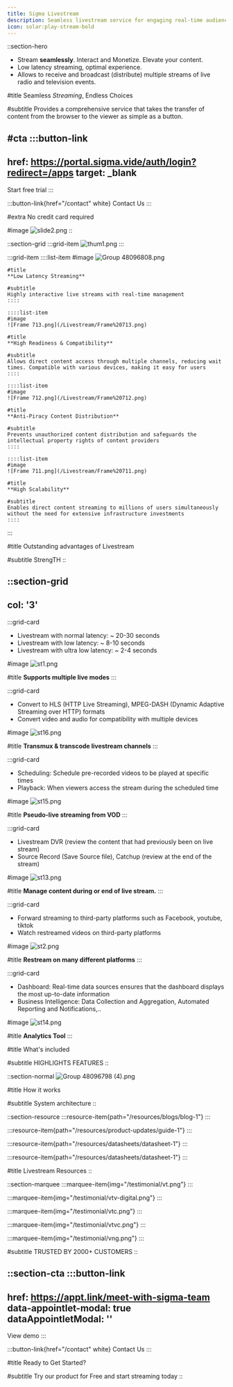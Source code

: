 ```yaml
---
title: Sigma Livestream
description: Seamless livestream service for engaging real-time audience interactions and content.
icon: solar:play-stream-bold
---
```


::section-hero
- Stream **seamlessly**. Interact and Monetize. Elevate your content.
- Low latency streaming, optimal experience.
- Allows to receive and broadcast (distribute) multiple streams of live radio and television events.

#title
Seamless _Streaming_, Endless Choices

#subtitle
Provides a comprehensive service that takes the transfer of content from the browser to the viewer as simple as a button.

#cta
  :::button-link
  ---
  href: https://portal.sigma.vide/auth/login?redirect=/apps
  target: _blank
  ---
  Start free trial
  :::

  :::button-link{href="/contact" white}
  Contact Us
  :::

#extra
No credit card required

#image
![slide2.png](/Livestream/slide2.png)
::

::section-grid
  :::grid-item
  ![thum1.png](/Livestream/thum1.png)
  :::

  :::grid-item
    ::::list-item
    #image
    ![Group 48096808.png](/Livestream/Group%2048096808.png)
    
    #title
    **Low Latency Streaming**
    
    #subtitle
    Highly interactive live streams with real-time management
    ::::
  
    ::::list-item
    #image
    ![Frame 713.png](/Livestream/Frame%20713.png)
    
    #title
    **High Readiness & Compatibility**
    
    #subtitle
    Allows direct content access through multiple channels, reducing wait times. Compatible with various devices, making it easy for users
    ::::
  
    ::::list-item
    #image
    ![Frame 712.png](/Livestream/Frame%20712.png)
    
    #title
    **Anti-Piracy Content Distribution**
    
    #subtitle
    Prevents unauthorized content distribution and safeguards the intellectual property rights of content providers
    ::::
  
    ::::list-item
    #image
    ![Frame 711.png](/Livestream/Frame%20711.png)
    
    #title
    **High Scalability**
    
    #subtitle
    Enables direct content streaming to millions of users simultaneously without the need for extensive infrastructure investments
    ::::
  :::

#title
Outstanding advantages of Livestream

#subtitle
StrengTH
::

::section-grid
---
col: '3'
---
  :::grid-card
  - Livestream with normal latency: \~ 20-30 seconds
  - Livestream with low latency: \~ 8-10 seconds
  - Livestream with ultra low latency: \~ 2-4 seconds
  
  #image
  ![st1.png](/Livestream/st1.png)
  
  #title
  **Supports  multiple live modes**
  :::

  :::grid-card
  - Convert to HLS (HTTP Live Streaming), MPEG-DASH (Dynamic Adaptive Streaming over HTTP) formats
  - Convert video and audio for compatibility with multiple devices
  
  #image
  ![st16.png](/Livestream/st16.png)
  
  #title
  **Transmux & transcode livestream channels**
  :::

  :::grid-card
  - Scheduling: Schedule pre-recorded videos to be played at specific times
  - Playback: When viewers access the stream during the scheduled time
  
  #image
  ![st15.png](/Livestream/st15.png)
  
  #title
  **Pseudo-live streaming from VOD**
  :::

  :::grid-card
  - Livestream DVR (review the content that had previously been on live stream)
  - Source Record (Save Source file), Catchup  (review at the end of the stream)
  
  #image
  ![st13.png](/Livestream/st13.png)
  
  #title
  **Manage content during or end of live stream.**
  :::

  :::grid-card
  - Forward streaming to third-party platforms such as Facebook, youtube, tiktok
  - Watch restreamed videos on third-party platforms
  
  #image
  ![st2.png](/Livestream/st2.png)
  
  #title
  **Restream on many different platforms**
  :::

  :::grid-card
  - Dashboard: Real-time data sources ensures that the dashboard displays the most up-to-date information
  - Business Intelligence: Data Collection and Aggregation, Automated Reporting and Notifications,..
  
  #image
  ![st14.png](/Livestream/st14.png)
  
  #title
  **Analytics Tool**
  :::

#title
What's included

#subtitle
HIGHLIGHTS FEATURES
::

::section-normal
![Group 48096798 (4).png](/Livestream/Group%2048096798%20\(4\).png)

#title
How it works

#subtitle
System architecture
::

::section-resource
  :::resource-item{path="/resources/blogs/blog-1"}
  :::

  :::resource-item{path="/resources/product-updates/guide-1"}
  :::

  :::resource-item{path="/resources/datasheets/datasheet-1"}
  :::

  :::resource-item{path="/resources/datasheets/datasheet-1"}
  :::

#title
Livestream Resources
::

::section-marquee
  :::marquee-item{img="/testimonial/vt.png"}
  :::

  :::marquee-item{img="/testimonial/vtv-digital.png"}
  :::

  :::marquee-item{img="/testimonial/vtc.png"}
  :::

  :::marquee-item{img="/testimonial/vtvc.png"}
  :::

  :::marquee-item{img="/testimonial/vng.png"}
  :::

#subtitle
TRUSTED BY 2000+ CUSTOMERS
::

::section-cta
  :::button-link
  ---
  href: https://appt.link/meet-with-sigma-team
  data-appointlet-modal: true
  dataAppointletModal: ''
  ---
  View demo
  :::

  :::button-link{href="/contact" white}
  Contact Us
  :::

#title
Ready to Get Started?

#subtitle
Try our product for Free and start streaming today
::
